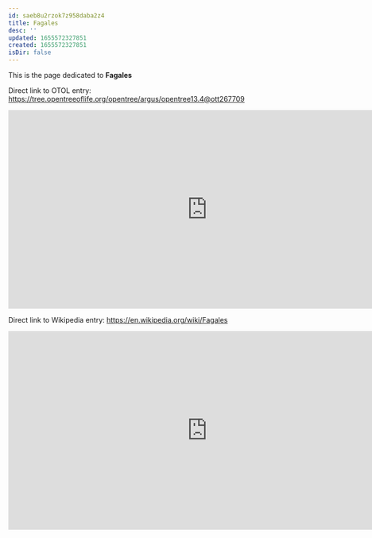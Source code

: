 ```yaml
---
id: saeb8u2rzok7z958daba2z4
title: Fagales
desc: ''
updated: 1655572327851
created: 1655572327851
isDir: false
---
```

This is the page dedicated to **Fagales**


Direct link to OTOL entry: https://tree.opentreeoflife.org/opentree/argus/opentree13.4@ott267709



<html>
    <body>
    <iframe src="https://tree.opentreeoflife.org/opentree/argus/opentree13.4@ott267709"
    width="800" height="400" frameborder="0" allowfullscreen> </iframe>
    </body>
</html>
    


Direct link to Wikipedia entry: https://en.wikipedia.org/wiki/Fagales



<html>
    <body>
    <iframe src="https://en.wikipedia.org/wiki/Fagales"
    width="800" height="400" frameborder="0" allowfullscreen> </iframe>
    </body>
</html>
    
